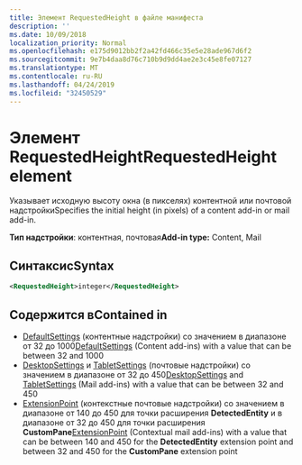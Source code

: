 ```yaml
---
title: Элемент RequestedHeight в файле манифеста
description: ''
ms.date: 10/09/2018
localization_priority: Normal
ms.openlocfilehash: e175d9012bb2f2a42fd466c35e5e28ade967d6f2
ms.sourcegitcommit: 9e7b4daa8d76c710b9d9dd4ae2e3c45e8fe07127
ms.translationtype: MT
ms.contentlocale: ru-RU
ms.lasthandoff: 04/24/2019
ms.locfileid: "32450529"
---
```

# <a name="requestedheight-element"></a><span data-ttu-id="3f8ee-102">Элемент RequestedHeight</span><span class="sxs-lookup"><span data-stu-id="3f8ee-102">RequestedHeight element</span></span>

<span data-ttu-id="3f8ee-103">Указывает исходную высоту окна (в пикселях) контентной или почтовой надстройки</span><span class="sxs-lookup"><span data-stu-id="3f8ee-103">Specifies the initial height (in pixels) of a content add-in or mail add-in.</span></span> 

<span data-ttu-id="3f8ee-104">**Тип надстройки**: контентная, почтовая</span><span class="sxs-lookup"><span data-stu-id="3f8ee-104">**Add-in type:** Content, Mail</span></span>

## <a name="syntax"></a><span data-ttu-id="3f8ee-105">Синтаксис</span><span class="sxs-lookup"><span data-stu-id="3f8ee-105">Syntax</span></span>

```XML
<RequestedHeight>integer</RequestedHeight>
```

## <a name="contained-in"></a><span data-ttu-id="3f8ee-106">Содержится в</span><span class="sxs-lookup"><span data-stu-id="3f8ee-106">Contained in</span></span>

- <span data-ttu-id="3f8ee-107">[DefaultSettings](defaultsettings.md) (контентные надстройки) со значением в диапазоне от 32 до 1000</span><span class="sxs-lookup"><span data-stu-id="3f8ee-107">[DefaultSettings](defaultsettings.md) (Content add-ins) with a value that can be between 32 and 1000</span></span>
- <span data-ttu-id="3f8ee-108">[DesktopSettings](desktopsettings.md) и [TabletSettings](tabletsettings.md) (почтовые надстройки) со значением в диапазоне от 32 до 450</span><span class="sxs-lookup"><span data-stu-id="3f8ee-108">[DesktopSettings](desktopsettings.md) and [TabletSettings](tabletsettings.md) (Mail add-ins) with a value that can be between 32 and 450</span></span>
- <span data-ttu-id="3f8ee-109">[ExtensionPoint](extensionpoint.md) (контекстные почтовые надстройки) со значением в диапазоне от 140 до 450 для точки расширения **DetectedEntity** и в диапазоне от 32 до 450 для точки расширения **CustomPane**</span><span class="sxs-lookup"><span data-stu-id="3f8ee-109">[ExtensionPoint](extensionpoint.md) (Contextual mail add-ins) with a value that can be between 140 and 450 for the **DetectedEntity** extension point and between 32 and 450 for the **CustomPane** extension point</span></span>
